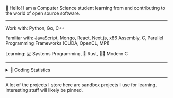 👋 Hello! I am a Computer Science student learning from and contributing to the world of open source software.

---

Work with: Python, Go, C++

Familiar with: JavaScript, Mongo, React, Next.js, x86 Assembly, C, Parallel Programming Frameworks (CUDA, OpenCL, MPI)

Learning: 💻 Systems Programming, 🦀 Rust, 🧙‍♂️ Modern C

---

<details>
  <summary>
    👾 Coding Statistics
    
  </summary>
  
  ![Jacob's GitHub stats](https://github-readme-stats.vercel.app/api?username=j4c0b094&count_private=true&show_icons=true&theme=onedark)
  
  [![Top Langs](https://github-readme-stats.vercel.app/api/top-langs/?username=j4c0b094&theme=onedark)](https://github.com/anuraghazra/github-readme-stats)

</details>

---

A lot of the projects I store here are sandbox projects I use for learning. Interesting stuff will likely be pinned.
